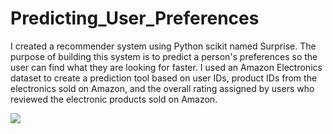 # Predicting_User_Preferences
I created a recommender system using Python scikit named Surprise. The purpose of building this system is to predict a person's preferences so the user can find what they are looking for faster. I used an Amazon Electronics dataset to create a prediction tool based on user IDs, product IDs from the electronics sold on Amazon, and the overall rating assigned by users who reviewed the electronic products sold on Amazon. 

<img src=".png">
